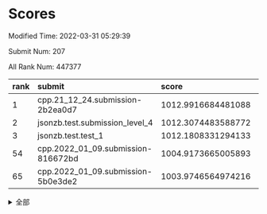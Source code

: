 # Scores

Modified Time: 2022-03-31 05:29:39

Submit Num: 207

All Rank Num: 447377

| rank |               submit               |       score        |       sigma        | pk_num |
| :--- | :--------------------------------- | :----------------- | :----------------- | :----- |
| 1    | cpp.21_12_24.submission-2b2ea0d7   | 1012.9916684481088 | 0.7922252267246545 | 8644   |
| 2    | jsonzb.test.submission_level_4     | 1012.3074483588772 | 0.8289409467156129 | 8647   |
| 3    | jsonzb.test.test_1                 | 1012.1808331294133 | 0.7927285594174203 | 8647   |
| 54   | cpp.2022_01_09.submission-816672bd | 1004.9173665005893 | 0.7111605756491586 | 8647   |
| 65   | cpp.2022_01_09.submission-5b0e3de2 | 1003.9746564974216 | 0.7248460972673743 | 8647   |


<details>
<summary>全部</summary>

| rank |                 submit                 |       score        |       sigma        | pk_num |
| :--- | :------------------------------------- | :----------------- | :----------------- | :----- |
| 1    | cpp.21_12_24.submission-2b2ea0d7       | 1012.9916684481088 | 0.7922252267246545 | 8644   |
| 2    | jsonzb.test.submission_level_4         | 1012.3074483588772 | 0.8289409467156129 | 8647   |
| 3    | jsonzb.test.test_1                     | 1012.1808331294133 | 0.7927285594174203 | 8647   |
| 4    | gobigger.level_3.submission_level_3_23 | 1011.5055598585315 | 0.773289697721069  | 8650   |
| 5    | gobigger.level_3.submission_level_3_19 | 1011.4292142025424 | 0.7651630906215968 | 8648   |
| 6    | gobigger.level_3.submission_level_3_11 | 1011.3799372056748 | 0.7816514526967061 | 8647   |
| 7    | gobigger.level_3.submission_level_3_3  | 1011.3486318546378 | 0.7808724357406486 | 8649   |
| 8    | gobigger.level_3.submission_level_3_39 | 1011.1829961826929 | 0.7693246836718038 | 8646   |
| 9    | gobigger.level_3.submission_level_3_21 | 1011.164764188453  | 0.7602997085676791 | 8643   |
| 10   | gobigger.level_3.submission_level_3_4  | 1011.0363814539435 | 0.7710166258756169 | 8644   |
| 11   | gobigger.level_3.submission_level_3_33 | 1011.0361978719114 | 0.7587116055456593 | 8638   |
| 12   | gobigger.level_3.submission_level_3_15 | 1011.0003690299945 | 0.764378209666985  | 8648   |
| 13   | gobigger.level_3.submission_level_3_29 | 1010.8368175412832 | 0.761890431116279  | 8644   |
| 14   | gobigger.level_3.submission_level_3_41 | 1010.7828233067677 | 0.7700135561879995 | 8645   |
| 15   | gobigger.level_3.submission_level_3_5  | 1010.7030709237835 | 0.7664286000243484 | 8647   |
| 16   | gobigger.level_3.submission_level_3_43 | 1010.6957037156217 | 0.7806793058430661 | 8646   |
| 17   | gobigger.level_3.submission_level_3_0  | 1010.5985628206072 | 0.7528558704111639 | 8651   |
| 18   | gobigger.level_3.submission_level_3_40 | 1010.5205209115999 | 0.7731902652194814 | 8646   |
| 19   | gobigger.level_3.submission_level_3_27 | 1010.5044686585892 | 0.7527332509667968 | 8642   |
| 20   | gobigger.level_3.submission_level_3_17 | 1010.3660411771881 | 0.7653659619901902 | 8644   |
| 21   | gobigger.level_3.submission_level_3_12 | 1010.348050995385  | 0.7614332415890288 | 8643   |
| 22   | gobigger.level_3.submission_level_3_48 | 1010.2817460636501 | 0.7553717775037511 | 8643   |
| 23   | gobigger.level_3.submission_level_3_37 | 1010.197893170666  | 0.7657384031502521 | 8644   |
| 24   | gobigger.level_3.submission_level_3_49 | 1010.1828940395648 | 0.7651109515400679 | 8642   |
| 25   | gobigger.level_3.submission_level_3_25 | 1010.1534779788163 | 0.7582870063688214 | 8639   |
| 26   | gobigger.level_3.submission_level_3_47 | 1010.1364712149727 | 0.7611948877621223 | 8647   |
| 27   | gobigger.level_3.submission_level_3_2  | 1010.0514097961359 | 0.7621021696860236 | 8643   |
| 28   | gobigger.level_3.submission_level_3_18 | 1010.0432490536322 | 0.7685383304140321 | 8646   |
| 29   | gobigger.level_3.submission_level_3_9  | 1010.0310232482209 | 0.7666838474443936 | 8644   |
| 30   | gobigger.level_3.submission_level_3_31 | 1010.0047171570629 | 0.7764558442354753 | 8646   |
| 31   | gobigger.level_3.submission_level_3_30 | 1009.9918548742279 | 0.7479171662752695 | 8645   |
| 32   | gobigger.level_3.submission_level_3_26 | 1009.9431933656037 | 0.7492560928382225 | 8646   |
| 33   | gobigger.level_3.submission_level_3_46 | 1009.7735352719284 | 0.7562305532970168 | 8647   |
| 34   | gobigger.level_3.submission_level_3_20 | 1009.7355071464315 | 0.7423647080801056 | 8647   |
| 35   | gobigger.level_3.submission_level_3_22 | 1009.7217829714854 | 0.7626923295188082 | 8641   |
| 36   | gobigger.level_3.submission_level_3_14 | 1009.6823116840608 | 0.7765478666018988 | 8648   |
| 37   | gobigger.level_3.submission_level_3_32 | 1009.5509583351545 | 0.742401193579336  | 8652   |
| 38   | gobigger.level_3.submission_level_3_28 | 1009.3540966216812 | 0.7589230633103933 | 8644   |
| 39   | gobigger.level_3.submission_level_3_6  | 1009.3098178838387 | 0.7543349048692485 | 8644   |
| 40   | gobigger.level_3.submission_level_3_10 | 1009.2968158094344 | 0.7534143562689573 | 8644   |
| 41   | gobigger.level_3.submission_level_3_38 | 1009.200049767656  | 0.7534371292442563 | 8640   |
| 42   | gobigger.level_3.submission_level_3_7  | 1009.1647202980515 | 0.7574082963042259 | 8643   |
| 43   | gobigger.level_3.submission_level_3_35 | 1009.1358540409517 | 0.743690865799764  | 8638   |
| 44   | gobigger.level_3.submission_level_3_24 | 1009.0563048691754 | 0.7434172058500101 | 8642   |
| 45   | gobigger.level_3.submission_level_3_34 | 1009.0332117761825 | 0.755384819437531  | 8647   |
| 46   | gobigger.level_3.submission_level_3_16 | 1009.0093393432514 | 0.7414526747290162 | 8645   |
| 47   | gobigger.level_3.submission_level_3_44 | 1008.9833681011391 | 0.7476797350258302 | 8647   |
| 48   | gobigger.level_3.submission_level_3_13 | 1008.7610118401277 | 0.7603475320826558 | 8646   |
| 49   | gobigger.level_3.submission_level_3_45 | 1008.7220684504839 | 0.7637030858814499 | 8647   |
| 50   | gobigger.level_3.submission_level_3_36 | 1008.6890080692965 | 0.7419848123256576 | 8642   |
| 51   | gobigger.level_3.submission_level_3_1  | 1008.5972517207679 | 0.7648628972357701 | 8644   |
| 52   | gobigger.level_3.submission_level_3_42 | 1008.4602415345842 | 0.7473131104129747 | 8636   |
| 53   | gobigger.level_3.submission_level_3_8  | 1008.3625488064413 | 0.7357350837841118 | 8639   |
| 54   | cpp.2022_01_09.submission-816672bd     | 1004.9173665005893 | 0.7111605756491586 | 8647   |
| 55   | gobigger.level_1.submission_level_1_20 | 1004.805526369708  | 0.7119940561570706 | 8644   |
| 56   | gobigger.level_1.submission_level_1_36 | 1004.4267460687786 | 0.7082189152204768 | 8648   |
| 57   | gobigger.level_1.submission_level_1_14 | 1004.3416531126832 | 0.7156847479123435 | 8649   |
| 58   | gobigger.level_1.submission_level_1_4  | 1004.3365921086481 | 0.7125160160363514 | 8644   |
| 59   | gobigger.level_1.submission_level_1_43 | 1004.3241538307906 | 0.7152076681904525 | 8647   |
| 60   | gobigger.level_1.submission_level_1_39 | 1004.281809628043  | 0.7279291645240036 | 8645   |
| 61   | gobigger.level_1.submission_level_1_27 | 1004.1583777217375 | 0.7218725766243124 | 8641   |
| 62   | gobigger.level_1.submission_level_1_12 | 1004.1181918455732 | 0.7235345252446753 | 8644   |
| 63   | gobigger.level_1.submission_level_1_7  | 1004.0714258258735 | 0.7200101233105961 | 8643   |
| 64   | gobigger.level_1.submission_level_1_41 | 1004.0301571741755 | 0.722539069311601  | 8651   |
| 65   | cpp.2022_01_09.submission-5b0e3de2     | 1003.9746564974216 | 0.7248460972673743 | 8647   |
| 66   | gobigger.level_1.submission_level_1_0  | 1003.9272451475282 | 0.7061475120808633 | 8646   |
| 67   | gobigger.level_1.submission_level_1_30 | 1003.857055029981  | 0.7204820058123331 | 8648   |
| 68   | gobigger.level_1.submission_level_1_5  | 1003.8321670767741 | 0.7302125548416281 | 8645   |
| 69   | gobigger.level_1.submission_level_1_42 | 1003.8304757728672 | 0.7241813946713486 | 8644   |
| 70   | gobigger.level_1.submission_level_1_17 | 1003.7116269654455 | 0.7258899461711913 | 8647   |
| 71   | gobigger.level_1.submission_level_1_37 | 1003.6686000081893 | 0.7141678810638505 | 8648   |
| 72   | gobigger.level_1.submission_level_1_31 | 1003.6381080413871 | 0.7151947074762676 | 8647   |
| 73   | gobigger.level_1.submission_level_1_15 | 1003.5833977553308 | 0.7205227500900381 | 8645   |
| 74   | gobigger.level_1.submission_level_1_9  | 1003.5794598356565 | 0.7269615733784117 | 8648   |
| 75   | gobigger.level_1.submission_level_1_33 | 1003.539376451898  | 0.7195522461283    | 8647   |
| 76   | gobigger.level_1.submission_level_1_16 | 1003.5392487745012 | 0.7102078474598671 | 8643   |
| 77   | gobigger.level_1.submission_level_1_11 | 1003.538867496528  | 0.7177226360031659 | 8641   |
| 78   | gobigger.level_1.submission_level_1_13 | 1003.5371551655957 | 0.709496416197543  | 8647   |
| 79   | gobigger.level_1.submission_level_1_44 | 1003.4873915998547 | 0.7200178190615394 | 8643   |
| 80   | gobigger.level_1.submission_level_1_19 | 1003.4131427293979 | 0.7095109980468078 | 8641   |
| 81   | gobigger.level_1.submission_level_1_48 | 1003.3893877796593 | 0.7215557955812552 | 8642   |
| 82   | gobigger.level_1.submission_level_1_8  | 1003.3795833426927 | 0.7081561610191036 | 8646   |
| 83   | gobigger.level_1.submission_level_1_10 | 1003.3050879730913 | 0.7180876186947431 | 8645   |
| 84   | gobigger.level_1.submission_level_1_26 | 1003.297338676816  | 0.7102159700038486 | 8647   |
| 85   | gobigger.level_1.submission_level_1_47 | 1003.264651860495  | 0.7288980248801495 | 8646   |
| 86   | gobigger.level_1.submission_level_1_49 | 1003.0964172099863 | 0.7168257663834944 | 8648   |
| 87   | gobigger.level_1.submission_level_1_29 | 1003.0614019785053 | 0.7247402614973347 | 8645   |
| 88   | gobigger.level_1.submission_level_1_46 | 1002.9959662372929 | 0.71605805188821   | 8645   |
| 89   | gobigger.level_1.submission_level_1_34 | 1002.9802667002027 | 0.7119535899326884 | 8643   |
| 90   | gobigger.level_1.submission_level_1_18 | 1002.9635984777577 | 0.7081516961499124 | 8650   |
| 91   | gobigger.level_1.submission_level_1_23 | 1002.9370775048787 | 0.7271365826816454 | 8641   |
| 92   | gobigger.level_1.submission_level_1_28 | 1002.9115216433531 | 0.7206552136121275 | 8648   |
| 93   | gobigger.level_1.submission_level_1_35 | 1002.8290995313241 | 0.7088698400967814 | 8650   |
| 94   | gobigger.level_1.submission_level_1_22 | 1002.7712057641738 | 0.7156647726537526 | 8644   |
| 95   | gobigger.level_1.submission_level_1_32 | 1002.7514802915006 | 0.7079180928889343 | 8643   |
| 96   | gobigger.level_1.submission_level_1_24 | 1002.6674268435145 | 0.7165654494208186 | 8649   |
| 97   | gobigger.level_1.submission_level_1_1  | 1002.6353001779065 | 0.7231785344228872 | 8646   |
| 98   | gobigger.level_1.submission_level_1_2  | 1002.5987489318825 | 0.7086035301520202 | 8643   |
| 99   | gobigger.level_1.submission_level_1_38 | 1002.5563365763547 | 0.7081473665577718 | 8640   |
| 100  | gobigger.level_1.submission_level_1_3  | 1002.3886483496676 | 0.7157451387158285 | 8644   |
| 101  | gobigger.level_1.submission_level_1_21 | 1002.3641187338008 | 0.7153525273896968 | 8647   |
| 102  | gobigger.level_1.submission_level_1_25 | 1002.3273983092039 | 0.6971986913749694 | 8644   |
| 103  | gobigger.level_1.submission_level_1_40 | 1002.3115221153488 | 0.7115863751379397 | 8646   |
| 104  | gobigger.level_1.submission_level_1_6  | 1002.0395515793325 | 0.7126446242659699 | 8644   |
| 105  | gobigger.level_1.submission_level_1_45 | 1000.6604000574097 | 0.7145395065910306 | 8643   |
| 106  | gobigger.random.submission_random_3    | 997.7338820909797  | 0.7071104450200557 | 8648   |
| 107  | gobigger.random.submission_random_1    | 997.1364930543622  | 0.7261533866314495 | 8641   |
| 108  | gobigger.random.submission_random_42   | 997.1306871119749  | 0.7030347422374557 | 8651   |
| 109  | gobigger.random.submission_random_18   | 996.930664686244   | 0.7082139028995501 | 8647   |
| 110  | gobigger.random.submission_random_15   | 996.8592161039753  | 0.7097495614343858 | 8648   |
| 111  | gobigger.random.submission_random_2    | 996.8274772408413  | 0.707452433536352  | 8647   |
| 112  | gobigger.random.submission_random_12   | 996.7838082981078  | 0.7113863347939005 | 8643   |
| 113  | gobigger.random.submission_random_39   | 996.7584325114467  | 0.7208928945943827 | 8645   |
| 114  | gobigger.random.submission_random_47   | 996.6958221522142  | 0.7162821718033185 | 8650   |
| 115  | gobigger.random.submission_random_29   | 996.6134968581734  | 0.6889876360681587 | 8645   |
| 116  | gobigger.random.submission_random_34   | 996.5412384364142  | 0.7070172695391168 | 8642   |
| 117  | gobigger.random.submission_random_49   | 996.5299989752037  | 0.7057413365581131 | 8643   |
| 118  | gobigger.random.submission_random_30   | 996.4738204988772  | 0.7221434829254335 | 8642   |
| 119  | gobigger.random.submission_random_37   | 996.4426410108537  | 0.7132588644878336 | 8648   |
| 120  | gobigger.random.submission_random_48   | 996.4355728546627  | 0.7101047253144371 | 8646   |
| 121  | gobigger.random.submission_random_9    | 996.4070618568899  | 0.7109507429932964 | 8648   |
| 122  | gobigger.random.submission_random_22   | 996.3341855369166  | 0.706105433296726  | 8643   |
| 123  | gobigger.random.submission_random_44   | 996.2784360198649  | 0.7223571415641026 | 8647   |
| 124  | gobigger.random.submission_random_4    | 996.2779284444749  | 0.7187960179549172 | 8640   |
| 125  | gobigger.random.submission_random_23   | 996.2751165993255  | 0.7116505912611824 | 8647   |
| 126  | gobigger.random.submission_random_20   | 996.2737410129371  | 0.7043137605495066 | 8648   |
| 127  | gobigger.random.submission_random_14   | 996.202797807039   | 0.7099714731865417 | 8641   |
| 128  | gobigger.random.submission_random_35   | 996.152829538181   | 0.7158949081124969 | 8647   |
| 129  | gobigger.random.submission_random_41   | 996.1446646283238  | 0.697200396496721  | 8646   |
| 130  | gobigger.random.submission_random_31   | 996.0482117490128  | 0.7144866270776855 | 8647   |
| 131  | gobigger.random.submission_random_10   | 995.9951231723354  | 0.7080546545680733 | 8648   |
| 132  | gobigger.random.submission_random_32   | 995.9430696017187  | 0.708224303869032  | 8648   |
| 133  | gobigger.random.submission_random_25   | 995.8419848050141  | 0.713749282736578  | 8642   |
| 134  | gobigger.random.submission_random_40   | 995.8348264674221  | 0.7157925875145278 | 8642   |
| 135  | gobigger.random.submission_random_28   | 995.8198089642821  | 0.7046599331190313 | 8643   |
| 136  | gobigger.random.submission_random_45   | 995.7847983879785  | 0.7084241441463185 | 8647   |
| 137  | gobigger.random.submission_random_46   | 995.7598135201306  | 0.7062163593306067 | 8641   |
| 138  | gobigger.random.submission_random_38   | 995.7150401199259  | 0.7202762503937177 | 8646   |
| 139  | gobigger.random.submission_random_0    | 995.6598320715952  | 0.7153910708622692 | 8642   |
| 140  | gobigger.random.submission_random_16   | 995.6230407173048  | 0.7063391001594105 | 8647   |
| 141  | gobigger.random.submission_random_7    | 995.6122688830918  | 0.7154007387670561 | 8647   |
| 142  | gobigger.random.submission_random_5    | 995.5753709291258  | 0.7238194950808312 | 8648   |
| 143  | gobigger.random.submission_random_13   | 995.5719061759967  | 0.7024625187122541 | 8644   |
| 144  | gobigger.random.submission_random_24   | 995.5367283163655  | 0.7158260197360105 | 8640   |
| 145  | gobigger.random.submission_random_8    | 995.4413023895576  | 0.7291019635695744 | 8642   |
| 146  | gobigger.random.submission_random_43   | 995.4201834938308  | 0.7180817539691728 | 8638   |
| 147  | gobigger.random.submission_random_6    | 995.3756974622381  | 0.7283371984560628 | 8647   |
| 148  | gobigger.random.submission_random_11   | 995.3688883930726  | 0.7172982140976032 | 8646   |
| 149  | gobigger.random.submission_random_26   | 995.2957877199499  | 0.7124226995909159 | 8649   |
| 150  | gobigger.random.submission_random_27   | 995.200217028575   | 0.7000936256374071 | 8645   |
| 151  | gobigger.random.submission_random_21   | 995.1955923848643  | 0.7035030818687925 | 8638   |
| 152  | gobigger.random.submission_random_19   | 995.1408520579672  | 0.7024219683640474 | 8645   |
| 153  | gobigger.random.submission_random_33   | 994.9608377803589  | 0.7133740350728383 | 8647   |
| 154  | gobigger.random.submission_random_17   | 994.8612244640938  | 0.7217807234135949 | 8645   |
| 155  | gobigger.random.submission_random_36   | 994.5551036144271  | 0.712624337770076  | 8642   |
| 156  | gobigger.level_2.submission_level_2_18 | 993.9107744146258  | 0.7434509573494278 | 8644   |
| 157  | gobigger.level_2.submission_level_2_20 | 993.6348971700279  | 0.743038243106942  | 8646   |
| 158  | gobigger.level_2.submission_level_2_14 | 993.5682647251618  | 0.7266451591309776 | 8640   |
| 159  | gobigger.level_2.submission_level_2_39 | 993.5674484037527  | 0.7368894112182717 | 8647   |
| 160  | gobigger.level_2.submission_level_2_30 | 993.5590950557286  | 0.7422213307925316 | 8651   |
| 161  | gobigger.level_2.submission_level_2_1  | 993.4567584894942  | 0.7252126344914636 | 8650   |
| 162  | gobigger.level_2.submission_level_2_24 | 993.2585911043442  | 0.7366895454343023 | 8645   |
| 163  | gobigger.level_2.submission_level_2_6  | 993.130069754057   | 0.734316819900865  | 8647   |
| 164  | gobigger.level_2.submission_level_2_4  | 993.0931048481276  | 0.733579732772175  | 8642   |
| 165  | gobigger.level_2.submission_level_2_12 | 993.065296146414   | 0.7472180899349894 | 8640   |
| 166  | gobigger.level_2.submission_level_2_47 | 992.9651283696744  | 0.726350848428688  | 8650   |
| 167  | gobigger.level_2.submission_level_2_19 | 992.9280780102454  | 0.7426737846343695 | 8642   |
| 168  | gobigger.level_2.submission_level_2_42 | 992.8533225664552  | 0.746845331571585  | 8643   |
| 169  | gobigger.level_2.submission_level_2_33 | 992.7719058183203  | 0.748153256926507  | 8645   |
| 170  | gobigger.level_2.submission_level_2_40 | 992.738437045135   | 0.734541140360386  | 8647   |
| 171  | gobigger.level_2.submission_level_2_22 | 992.555151339839   | 0.753629386394417  | 8642   |
| 172  | gobigger.level_2.submission_level_2_21 | 992.5529671626759  | 0.7349382691561863 | 8646   |
| 173  | gobigger.level_2.submission_level_2_34 | 992.3657469361216  | 0.7382072839162639 | 8642   |
| 174  | gobigger.level_2.submission_level_2_16 | 992.3019364871682  | 0.738589640396544  | 8643   |
| 175  | gobigger.level_2.submission_level_2_44 | 992.2653713193365  | 0.7513045005537407 | 8642   |
| 176  | gobigger.level_2.submission_level_2_28 | 992.1117935343915  | 0.7539728185263279 | 8642   |
| 177  | gobigger.level_2.submission_level_2_31 | 992.0890352092739  | 0.7503257772189815 | 8643   |
| 178  | gobigger.level_2.submission_level_2_23 | 992.014982639846   | 0.7443180332721261 | 8642   |
| 179  | gobigger.level_2.submission_level_2_35 | 992.0110231811263  | 0.7590679644983123 | 8645   |
| 180  | gobigger.level_2.submission_level_2_5  | 992.0070966584016  | 0.7448849256151764 | 8650   |
| 181  | gobigger.level_2.submission_level_2_29 | 991.9468481597594  | 0.7421432404025117 | 8646   |
| 182  | gobigger.level_2.submission_level_2_11 | 991.8946266323736  | 0.7667217727990181 | 8646   |
| 183  | gobigger.level_2.submission_level_2_48 | 991.8682018149536  | 0.7495352288771588 | 8647   |
| 184  | gobigger.level_2.submission_level_2_45 | 991.8519331050425  | 0.7495647286657711 | 8646   |
| 185  | gobigger.level_2.submission_level_2_37 | 991.7970640048514  | 0.7385140921271576 | 8644   |
| 186  | gobigger.level_2.submission_level_2_7  | 991.6562325704449  | 0.7432358400618381 | 8648   |
| 187  | gobigger.level_2.submission_level_2_25 | 991.6527828013257  | 0.7398321050901834 | 8647   |
| 188  | gobigger.level_2.submission_level_2_43 | 991.6419777339947  | 0.7731159132668192 | 8644   |
| 189  | gobigger.level_2.submission_level_2_32 | 991.6138553485712  | 0.7645227877807927 | 8644   |
| 190  | gobigger.level_2.submission_level_2_13 | 991.6008787383773  | 0.7563251953661945 | 8644   |
| 191  | gobigger.level_2.submission_level_2_0  | 991.5385244726917  | 0.7426215254621991 | 8643   |
| 192  | gobigger.level_2.submission_level_2_2  | 991.5219606543889  | 0.7550572257088256 | 8638   |
| 193  | gobigger.level_2.submission_level_2_8  | 991.518057905688   | 0.7438002934624973 | 8650   |
| 194  | gobigger.level_2.submission_level_2_15 | 991.5163238944542  | 0.7627089182976184 | 8645   |
| 195  | gobigger.level_2.submission_level_2_38 | 991.4806755473361  | 0.7463704963493899 | 8647   |
| 196  | gobigger.level_2.submission_level_2_9  | 991.4265537477244  | 0.7413261764892313 | 8642   |
| 197  | gobigger.level_2.submission_level_2_3  | 991.4015203691519  | 0.7461889541100356 | 8648   |
| 198  | gobigger.level_2.submission_level_2_10 | 991.3872343497436  | 0.7548793134939172 | 8637   |
| 199  | gobigger.level_2.submission_level_2_49 | 991.362500209668   | 0.7646078938294365 | 8646   |
| 200  | gobigger.level_2.submission_level_2_17 | 991.1276879300202  | 0.7396714385360589 | 8643   |
| 201  | gobigger.level_2.submission_level_2_46 | 991.1142242871698  | 0.7459783135753613 | 8650   |
| 202  | gobigger.level_2.submission_level_2_41 | 990.9124363745349  | 0.7434769703476405 | 8652   |
| 203  | gobigger.level_2.submission_level_2_36 | 990.8735231990155  | 0.7560046357143253 | 8644   |
| 204  | gobigger.level_2.submission_level_2_26 | 990.6513197365236  | 0.7753540636184452 | 8648   |
| 205  | gobigger.level_2.submission_level_2_27 | 990.1894801377321  | 0.7696312293667285 | 8643   |
| 206  | gobigger.none.submission_none_0        | 979.0971946034749  | 1.2681433588315114 | 8646   |
| 207  | gobigger.none.submission_none_1        | 976.2003469810767  | 1.462395682660977  | 8642   |

</details>